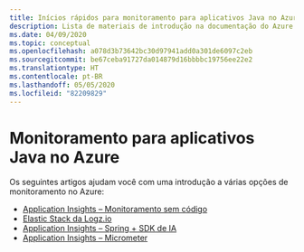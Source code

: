 ```yaml
---
title: Inícios rápidos para monitoramento para aplicativos Java no Azure
description: Lista de materiais de introdução na documentação do Azure para monitoramento para aplicativos Java.
ms.date: 04/09/2020
ms.topic: conceptual
ms.openlocfilehash: a078d3b73642bc30d97941add0a301de6097c2eb
ms.sourcegitcommit: be67ceba91727da014879d16bbbbc19756ee22e2
ms.translationtype: HT
ms.contentlocale: pt-BR
ms.lasthandoff: 05/05/2020
ms.locfileid: "82209829"
---
```

# <a name="monitoring-for-java-apps-on-azure"></a>Monitoramento para aplicativos Java no Azure

Os seguintes artigos ajudam você com uma introdução a várias opções de monitoramento no Azure:

- [Application Insights – Monitoramento sem código](/azure/azure-monitor/app/java-in-process-agent)
- [Elastic Stack da Logz.io](/azure/developer/java/fundamentals/java-get-started-with-logzio)
- [Application Insights – Spring + SDK de IA](/azure/developer/java/spring-framework/configure-spring-boot-java-applicationinsights)
- [Application Insights – Micrometer](/azure/azure-monitor/app/micrometer-java)
